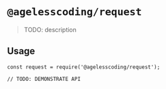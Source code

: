 # `@agelesscoding/request`

> TODO: description

## Usage

```
const request = require('@agelesscoding/request');

// TODO: DEMONSTRATE API
```
